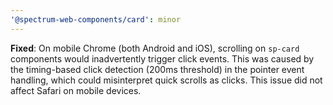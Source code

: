 ```yaml
---
'@spectrum-web-components/card': minor
---
```


**Fixed**: On mobile Chrome (both Android and iOS), scrolling on `sp-card` components would inadvertently trigger click events. This was caused by the timing-based click detection (200ms threshold) in the pointer event handling, which could misinterpret quick scrolls as clicks. This issue did not affect Safari on mobile devices.

